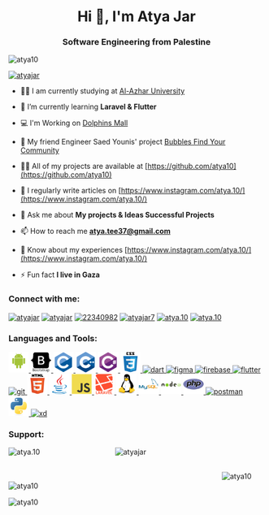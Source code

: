 <h1 align="center">Hi 👋, I'm Atya Jar</h1>
<h3 align="center">Software Engineering from Palestine</h3>

<p align="left"> <img src="https://komarev.com/ghpvc/?username=atya10&label=Profile%20views&color=0e75b6&style=flat" alt="atya10" /> </p>

<p align="left"> <a href="https://twitter.com/atyajar" target="blank"><img src="https://img.shields.io/twitter/follow/atyajar?logo=twitter&style=for-the-badge" alt="atyajar" /></a> </p>

- 👨‍🎓 I am currently studying at [Al-Azhar University](https://www.alazhar.edu.ps/eng/)

- 🌱 I’m currently learning **Laravel & Flutter**

- 💻 I'm Working on [Dolphins Mall](https://github.com/atya10/Dolphins-Mall)

- 👬 My friend Engineer Saed Younis' project [Bubbles Find Your Community](https://github.com/Saedxd/Bubbles-Find-your-community)

- 👨‍💻 All of my projects are available at [https://github.com/atya10](https://github.com/atya10)

- 📝 I regularly write articles on [https://www.instagram.com/atya.10/](https://www.instagram.com/atya.10/)

- 💬 Ask me about **My projects & Ideas Successful Projects**

- 📫 How to reach me **atya.tee37@gmail.com**

- 📄 Know about my experiences [https://www.instagram.com/atya.10/](https://www.instagram.com/atya.10/)

- ⚡ Fun fact **I live in Gaza**

<h3 align="left">Connect with me:</h3>
<p align="left">
<a href="https://twitter.com/atyajar" target="blank"><img align="center" src="https://raw.githubusercontent.com/rahuldkjain/github-profile-readme-generator/master/src/images/icons/Social/twitter.svg" alt="atyajar" height="30" width="40" /></a>
<a href="https://linkedin.com/in/atyajar" target="blank"><img align="center" src="https://raw.githubusercontent.com/rahuldkjain/github-profile-readme-generator/master/src/images/icons/Social/linked-in-alt.svg" alt="atyajar" height="30" width="40" /></a>
<a href="https://stackoverflow.com/users/22340982" target="blank"><img align="center" src="https://raw.githubusercontent.com/rahuldkjain/github-profile-readme-generator/master/src/images/icons/Social/stack-overflow.svg" alt="22340982" height="30" width="40" /></a>
<a href="https://fb.com/atyajar7" target="blank"><img align="center" src="https://raw.githubusercontent.com/rahuldkjain/github-profile-readme-generator/master/src/images/icons/Social/facebook.svg" alt="atyajar7" height="30" width="40" /></a>
<a href="https://instagram.com/atya.10" target="blank"><img align="center" src="https://raw.githubusercontent.com/rahuldkjain/github-profile-readme-generator/master/src/images/icons/Social/instagram.svg" alt="atya.10" height="30" width="40" /></a>
<a href="https://discord.gg/atya.10" target="blank"><img align="center" src="https://raw.githubusercontent.com/rahuldkjain/github-profile-readme-generator/master/src/images/icons/Social/discord.svg" alt="atya.10" height="30" width="40" /></a>
</p>

<h3 align="left">Languages and Tools:</h3>
<p align="left"> <a href="https://developer.android.com" target="_blank" rel="noreferrer"> <img src="https://raw.githubusercontent.com/devicons/devicon/master/icons/android/android-original-wordmark.svg" alt="android" width="40" height="40"/> </a> <a href="https://getbootstrap.com" target="_blank" rel="noreferrer"> <img src="https://raw.githubusercontent.com/devicons/devicon/master/icons/bootstrap/bootstrap-plain-wordmark.svg" alt="bootstrap" width="40" height="40"/> </a> <a href="https://www.cprogramming.com/" target="_blank" rel="noreferrer"> <img src="https://raw.githubusercontent.com/devicons/devicon/master/icons/c/c-original.svg" alt="c" width="40" height="40"/> </a> <a href="https://www.w3schools.com/cpp/" target="_blank" rel="noreferrer"> <img src="https://raw.githubusercontent.com/devicons/devicon/master/icons/cplusplus/cplusplus-original.svg" alt="cplusplus" width="40" height="40"/> </a> <a href="https://www.w3schools.com/cs/" target="_blank" rel="noreferrer"> <img src="https://raw.githubusercontent.com/devicons/devicon/master/icons/csharp/csharp-original.svg" alt="csharp" width="40" height="40"/> </a> <a href="https://www.w3schools.com/css/" target="_blank" rel="noreferrer"> <img src="https://raw.githubusercontent.com/devicons/devicon/master/icons/css3/css3-original-wordmark.svg" alt="css3" width="40" height="40"/> </a> <a href="https://dart.dev" target="_blank" rel="noreferrer"> <img src="https://www.vectorlogo.zone/logos/dartlang/dartlang-icon.svg" alt="dart" width="40" height="40"/> </a> <a href="https://www.figma.com/" target="_blank" rel="noreferrer"> <img src="https://www.vectorlogo.zone/logos/figma/figma-icon.svg" alt="figma" width="40" height="40"/> </a> <a href="https://firebase.google.com/" target="_blank" rel="noreferrer"> <img src="https://www.vectorlogo.zone/logos/firebase/firebase-icon.svg" alt="firebase" width="40" height="40"/> </a> <a href="https://flutter.dev" target="_blank" rel="noreferrer"> <img src="https://www.vectorlogo.zone/logos/flutterio/flutterio-icon.svg" alt="flutter" width="40" height="40"/> </a> <a href="https://git-scm.com/" target="_blank" rel="noreferrer"> <img src="https://www.vectorlogo.zone/logos/git-scm/git-scm-icon.svg" alt="git" width="40" height="40"/> </a> <a href="https://www.w3.org/html/" target="_blank" rel="noreferrer"> <img src="https://raw.githubusercontent.com/devicons/devicon/master/icons/html5/html5-original-wordmark.svg" alt="html5" width="40" height="40"/> </a> <a href="https://www.java.com" target="_blank" rel="noreferrer"> <img src="https://raw.githubusercontent.com/devicons/devicon/master/icons/java/java-original.svg" alt="java" width="40" height="40"/> </a> <a href="https://developer.mozilla.org/en-US/docs/Web/JavaScript" target="_blank" rel="noreferrer"> <img src="https://raw.githubusercontent.com/devicons/devicon/master/icons/javascript/javascript-original.svg" alt="javascript" width="40" height="40"/> </a> <a href="https://laravel.com/" target="_blank" rel="noreferrer"> <img src="https://raw.githubusercontent.com/devicons/devicon/master/icons/laravel/laravel-plain-wordmark.svg" alt="laravel" width="40" height="40"/> </a> <a href="https://www.linux.org/" target="_blank" rel="noreferrer"> <img src="https://raw.githubusercontent.com/devicons/devicon/master/icons/linux/linux-original.svg" alt="linux" width="40" height="40"/> </a> <a href="https://www.mysql.com/" target="_blank" rel="noreferrer"> <img src="https://raw.githubusercontent.com/devicons/devicon/master/icons/mysql/mysql-original-wordmark.svg" alt="mysql" width="40" height="40"/> </a> <a href="https://nodejs.org" target="_blank" rel="noreferrer"> <img src="https://raw.githubusercontent.com/devicons/devicon/master/icons/nodejs/nodejs-original-wordmark.svg" alt="nodejs" width="40" height="40"/> </a> <a href="https://www.php.net" target="_blank" rel="noreferrer"> <img src="https://raw.githubusercontent.com/devicons/devicon/master/icons/php/php-original.svg" alt="php" width="40" height="40"/> </a> <a href="https://postman.com" target="_blank" rel="noreferrer"> <img src="https://www.vectorlogo.zone/logos/getpostman/getpostman-icon.svg" alt="postman" width="40" height="40"/> </a> <a href="https://www.python.org" target="_blank" rel="noreferrer"> <img src="https://raw.githubusercontent.com/devicons/devicon/master/icons/python/python-original.svg" alt="python" width="40" height="40"/> </a> <a href="https://www.adobe.com/products/xd.html" target="_blank" rel="noreferrer"> <img src="https://cdn.worldvectorlogo.com/logos/adobe-xd.svg" alt="xd" width="40" height="40"/> </a> </p>

<h3 align="left">Support:</h3>
<p><a href="https://www.buymeacoffee.com/atya.10"> <img align="left" src="https://cdn.buymeacoffee.com/buttons/v2/default-yellow.png" height="50" width="210" alt="atya.10" /></a><a href="https://ko-fi.com/atyajar"> <img align="left" src="https://cdn.ko-fi.com/cdn/kofi3.png?v=3" height="50" width="210" alt="atyajar" /></a></p><br><br>

<p><img align="left" src="https://github-readme-stats.vercel.app/api/top-langs?username=atya10&show_icons=true&locale=en&layout=compact" alt="atya10" /></p>

<p>&nbsp;<img align="center" src="https://github-readme-stats.vercel.app/api?username=atya10&show_icons=true&locale=en" alt="atya10" /></p>

<p><img align="center" src="https://github-readme-streak-stats.herokuapp.com/?user=atya10&" alt="atya10" /></p>

